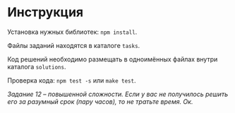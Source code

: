 # Инструкция

Установка нужных библиотек: `npm install`.

Файлы заданий находятся в каталоге `tasks`.

Код решений необходимо размещать в одноимённых файлах внутри каталога `solutions`.

Проверка кода: `npm test -s` или `make test`.

*Задание 12 – повышенной сложности. Если у вас не получилось решить его за разумный срок (пару часов), то не тратьте время. Ок.*

